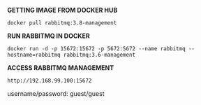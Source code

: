 **GETTING IMAGE FROM DOCKER HUB**

`docker pull rabbitmq:3.8-management`

**RUN RABBITMQ IN DOCKER**

`docker run -d -p 15672:15672 -p 5672:5672 --name rabbitmq --hostname=rabbitmq rabbitmq:3.6-management`

**ACCESS RABBITMQ MANAGEMENT**

`http://192.168.99.100:15672`

username/password: guest/guest